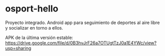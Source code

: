 # osport-hello
Proyecto integrado. Android app para seguimiento de deportes al aire libre y socializar en torno a ellos.

APK de la última versión estable: https://drive.google.com/file/d/0B3hvJrF26a7OTUgtTzJ0a1E4YWc/view?usp=sharing
